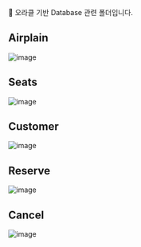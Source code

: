 🔮 오라클 기반 Database 관련 폴더입니다.

Airplain
-----
![image](https://github.com/user-attachments/assets/07aad21e-5366-4f8a-9135-e763781eacdb)


Seats
-----
![image](https://github.com/user-attachments/assets/561b7abd-5a04-482b-8f69-6d402ee07359)


Customer
-----
![image](https://github.com/user-attachments/assets/fc833fdd-c0b2-4966-bfb8-262798452de5)


Reserve
-----
![image](https://github.com/user-attachments/assets/50e089c5-3b74-4948-8982-0bbe49daa9db)


Cancel
-----
![image](https://github.com/user-attachments/assets/a20417d4-abae-46bc-a6c3-42477f2e0c91)
